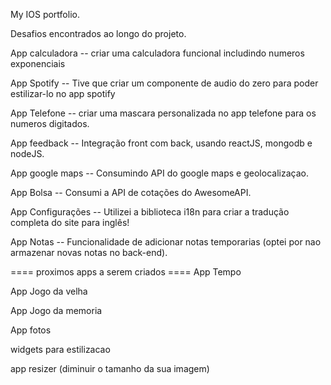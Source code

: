 My IOS portfolio.

Desafios encontrados ao longo do projeto.

App calculadora
-- criar uma calculadora funcional includindo numeros exponenciais

App Spotify
-- Tive que criar um componente de audio do zero para poder estilizar-lo no app spotify

App Telefone
-- criar uma mascara personalizada no app telefone para os numeros digitados.

App feedback
-- Integração front com back, usando reactJS, mongodb e nodeJS.

App google maps
-- Consumindo API do google maps e geolocalizaçao.

App Bolsa
-- Consumi a API de cotações do AwesomeAPI.

App Configurações
-- Utilizei a biblioteca i18n para criar a tradução completa do site para inglês!

App Notas
-- Funcionalidade de adicionar notas temporarias (optei por nao armazenar novas notas no back-end).

==== proximos apps a serem criados ====
App Tempo

App Jogo da velha

App Jogo da memoria

App fotos

widgets para estilizacao

app resizer (diminuir o tamanho da sua imagem)
